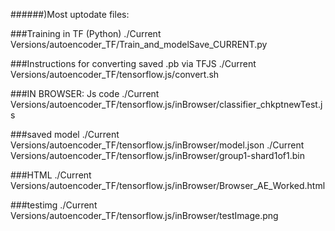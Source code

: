 ######)Most uptodate files:

###Training in TF (Python)
./Current Versions/autoencoder_TF/Train_and_modelSave_CURRENT.py

###Instructions for converting saved .pb via TFJS
./Current Versions/autoencoder_TF/tensorflow.js/convert.sh


###IN BROWSER:
Js code
./Current Versions/autoencoder_TF/tensorflow.js/inBrowser/classifier_chkptnewTest.js

###saved model
./Current Versions/autoencoder_TF/tensorflow.js/inBrowser/model.json
./Current Versions/autoencoder_TF/tensorflow.js/inBrowser/group1-shard1of1.bin

###HTML
./Current Versions/autoencoder_TF/tensorflow.js/inBrowser/Browser_AE_Worked.html

###testimg
./Current Versions/autoencoder_TF/tensorflow.js/inBrowser/testImage.png